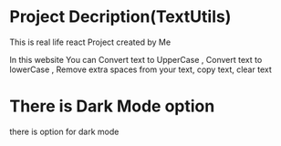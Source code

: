 # Project Decription(TextUtils)

This is real life react Project created by Me

In this website You can Convert text to UpperCase , Convert text to lowerCase
, Remove extra spaces from your text, copy text, clear text

# There is Dark Mode option

there is option for dark mode


